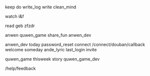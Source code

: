keep
do
write_log
write
clean_mind

watch
i&f

read
geb
zfzdr

anwen
quwen_game
share_fun
anwen_dev

anwen_dev
today
password_reset
connect
    /connect/douban/callback
welcome
someday
ande_lyric
last_login
invite

quwen_game
thisweek
story
quwen_game_dev






/help/feedback



